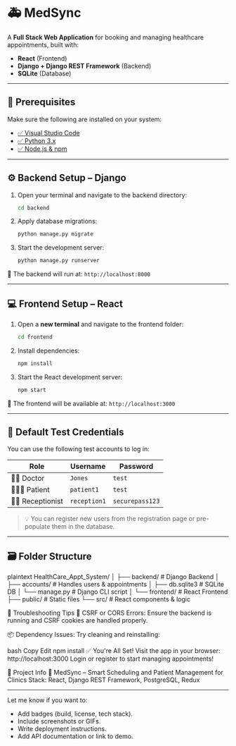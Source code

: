 # 🚑 MedSync

A **Full Stack Web Application** for booking and managing healthcare appointments, built with:

- **React** (Frontend)
- **Django + Django REST Framework** (Backend)
- **SQLite** (Database)

---

## 🧰 Prerequisites

Make sure the following are installed on your system:

- [✅ Visual Studio Code](https://code.visualstudio.com/)
- [✅ Python 3.x](https://www.python.org/)
- [✅ Node.js & npm](https://nodejs.org/)

---

## ⚙️ Backend Setup – Django

1. Open your terminal and navigate to the backend directory:

    ```bash
    cd backend
    ```

2. Apply database migrations:

    ```bash
    python manage.py migrate
    ```

3. Start the development server:

    ```bash
    python manage.py runserver
    ```

📍 The backend will run at: `http://localhost:8000`

---

## 💻 Frontend Setup – React

1. Open a **new terminal** and navigate to the frontend folder:

    ```bash
    cd frontend
    ```

2. Install dependencies:

    ```bash
    npm install
    ```

3. Start the React development server:

    ```bash
    npm start
    ```

📍 The frontend will be available at: `http://localhost:3000`

---

## 🧪 Default Test Credentials

You can use the following test accounts to log in:

| **Role**       | **Username**   | **Password**         |
|----------------|----------------|----------------------|
| 👨‍⚕️ Doctor        | `Jones`        | `test`               |
| 🧑‍🤝‍🧑 Patient      | `patient1`     | `test`               |
| 🧑‍💼 Receptionist  | `reception1`   | `securepass123`      |

> 💡 You can register new users from the registration page or pre-populate them in the database.

---

## 🗃️ Folder Structure

plaintext
HealthCare_Appt_System/
│
├── backend/              # Django Backend
│   ├── accounts/         # Handles users & appointments
│   ├── db.sqlite3        # SQLite DB
│   └── manage.py         # Django CLI script
│
└── frontend/             # React Frontend
    ├── public/           # Static files
    └── src/              # React components & logic

🧯 Troubleshooting Tips
🔐 CSRF or CORS Errors:
Ensure the backend is running and CSRF cookies are handled properly.

📦 Dependency Issues:
Try cleaning and reinstalling:

bash
Copy
Edit
npm install
✅ You're All Set!
Visit the app in your browser: http://localhost:3000
Login or register to start managing appointments!

📌 Project Info
🏥 MedSync – Smart Scheduling and Patient Management for Clinics
Stack: React, Django REST Framework, PostgreSQL, Redux


---

Let me know if you want to:

- Add badges (build, license, tech stack).
- Include screenshots or GIFs.
- Write deployment instructions.
- Add API documentation or link to demo.
